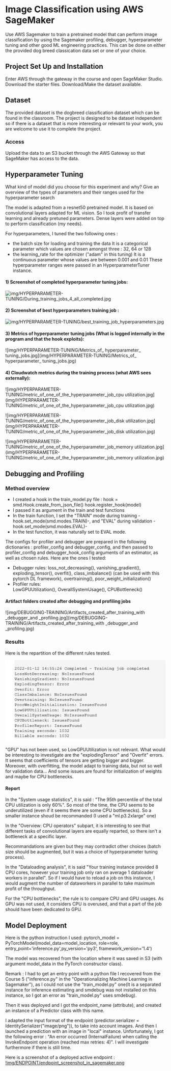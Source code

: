 # Image Classification using AWS SageMaker

Use AWS Sagemaker to train a pretrained model that can perform image classification by using the Sagemaker profiling, debugger, hyperparameter tuning and other good ML engineering practices. This can be done on either the provided dog breed classication data set or one of your choice.

## Project Set Up and Installation
Enter AWS through the gateway in the course and open SageMaker Studio. 
Download the starter files.
Download/Make the dataset available. 

## Dataset
The provided dataset is the dogbreed classification dataset which can be found in the classroom.
The project is designed to be dataset independent so if there is a dataset that is more interesting or relevant to your work, you are welcome to use it to complete the project.

### Access
Upload the data to an S3 bucket through the AWS Gateway so that SageMaker has access to the data. 

## Hyperparameter Tuning
What kind of model did you choose for this experiment and why? Give an overview of the types of parameters and their ranges used for the hyperparameter search

The model is adapted from a resnet50 pretrained model. It is based on convolutional layers adapted for ML vision. So I took profit of transfer learning and already pretuned parameters. Dense layers were added on top to perform classification (my needs).

For hyperparameters, I tuned the two following ones : 
- the batch size for loading and training the data
It is a categorical parameter which values are chosen amongst three : 32, 64 or 128
- the learning_rate for the optimizer ("adam" in this tuning)
It is a continuous parameter whose values are between 0.001 and 0.01
These hyperparameter ranges were passed in an HyperparameterTuner instance.

#### 1) Screenshot of completed hyperparameter tuning jobs:

![img/HYPERPARAMETER-TUNING/During_training_jobs_4_all_completed.jpg](img/HYPERPARAMETER-TUNING/During_training_jobs_4_all_completed.jpg)

#### 2) Screenshot of best hyperparameters training job :

![img/HYPERPARAMETER-TUNING/best_training_job_hyperparameters.jpg](img/HYPERPARAMETER-TUNING/best_training_job_hyperparameters.jpg)

#### 3) Metrics of hyperparameter tuning jobs (What is logged internally in the program and that the hook exploits):
![img/HYPERPARAMETER-TUNING/Metrics_of_ hyperparameter_ tuning_jobs.jpg](img/HYPERPARAMETER-TUNING/Metrics_of_ hyperparameter_ tuning_jobs.jpg)

#### 4) Cloudwatch metrics during the training process (what AWS sees externally):
![img/HYPERPARAMETER-TUNING/metric_of_one_of_the_hyperparameter_job_cpu utilization.jpg](img/HYPERPARAMETER-TUNING/metric_of_one_of_the_hyperparameter_job_cpu utilization.jpg)

![img/HYPERPARAMETER-TUNING/metric_of_one_of_the_hyperparameter_job_disk utilization.jpg](img/HYPERPARAMETER-TUNING/metric_of_one_of_the_hyperparameter_job_disk utilization.jpg)

![img/HYPERPARAMETER-TUNING/metric_of_one_of_the_hyperparameter_job_memory utilization.jpg](img/HYPERPARAMETER-TUNING/metric_of_one_of_the_hyperparameter_job_memory utilization.jpg)



## Debugging and Profiling

### Method overview

- I created a hook in the train_model.py file :
    hook = smd.Hook.create_from_json_file()
    hook.register_hook(model)
- I passed it as argument in the train and test functions
- In the train function, I set the "TRAIN" mode during training -hook.set_mode(smd.modes.TRAIN)-, and "EVAL" during validation -hook.set_mode(smd.modes.EVAL)-
- In the test function, it was naturally set to EVAL mode.

The configs for profiler and debugger are prepared in the following dictionaries : profiler_config and debugger_config, and then passed to profiler_config and 
debugger_hook_config arguments of an estimator, as well as chosen rules.
Here are the ones I tested:
- Debugger rules:
loss_not_decreasing(), vanishing_gradient(), exploding_tensor(), overfit(), class_imbalance() (can be used with this pytorch DL framework), overtraining(), poor_weight_initialization()
- Profiler rules:    
LowGPUUtilization(), OverallSystemUsage(), CPUBottleneck()

#### Artifact folders created after debugging and profiling jobs
![img/DEBUGGING-TRAINING/Artifacts_created_after_training_with _debugger_and _profiling.jpg](img/DEBUGGING-TRAINING/Artifacts_created_after_training_with _debugger_and _profiling.jpg)



### Results

Here is the repartition of the different rules tested.

![img/DEBUGGING-TRAINING/Rules_and_results.png](img/DEBUGGING-TRAINING/Rules_and_results.png)

"GPU" has not been used, so LowGPUUtilization is not relevant. 
What would be interesting to investigate are the "explodingTensor" and "Overfit" errors. It seems that coefficients of tensors are getting bigger and bigger. 
Moreover, with overfitting, the model adapt to training data, but not so well for validation data...
And some issues are found for initialization of weights and maybe for CPU bottlenecks.

#### Report
In the "System usage statistics", it is said : "The 95th percentile of the total CPU utilization is only 60%". So most of the time, the CPU seems to be underutilized (even if it seems there are some CPU bottlenecks). So a smaller instance shoud be recommanded (I used a "ml.p3.2xlarge" one)

In the "Overview: CPU operators" subpart, it is interesting to see that different tasks of convolutional layers are equally reparted, so there isn't a bottleneck at a specific layer.

Recommandations are given but they may contradict other choices (batch size should be augmented, but it was a choice of hyperparameter tuning process).

In the "Dataloading analysis", it is said "Your training instance provided 8 CPU cores, however your training job only ran on average 1 dataloader workers in parallel". So if I would have to reload a job on this instance, I would augment the number of dataworkers in parallel to take maximum profit of the throughput.

For the "CPU bottlenecks", the rule is to compare CPU and GPU usages. As GPU was not used, it considers CPU is overused, and that a part of the job should have been dedicated to GPU.


## Model Deployment
Here is the python instruction I used:
pytorch_model = PyTorchModel(model_data=model_location, role=role, entry_point='inference.py',py_version='py3',
                             framework_version='1.4')

The model was recovered from the location where it was saved in S3 (with argument model_data in the PyTorch constructor class). 

Remark : I had to get an entry point with a python file I recovered from the Course 5 ("inference.py" in the "Operationalizing Machine Learning in Sagemaker"), as I could not use the "train_model.py" one(It is a separated instance for inference estimating and smdebug was not installed on this instance, so I got an error as "train_model.py" uses smdebug).

Then it was deployed and I got the endpoint_name (attribute), and created an instance of a Predictor class with this name.

I adapted the input format of the endpoint (predictor.serializer = IdentitySerializer("image/png")), to take into account images.
And then I launched a prediction with an image in "local" instance. Unfortunately, I got the following error : "An error occurred (InternalFailure) when calling the InvokeEndpoint operation (reached max retries: 4)". I will investigate furthermore if there is still time.

Here is a screenshot of a deployed active endpoint :
[!img/ENDPOINT/endpoint_screenshot_in_sagemaker.png](img/ENDPOINT/endpoint_screenshot_in_sagemaker.png)




